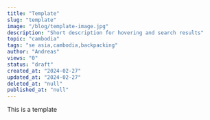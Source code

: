 ```yaml
---
title: "Template"
slug: "template"
image: "/blog/template-image.jpg"
description: "Short description for hovering and search results"
topic: "cambodia"
tags: "se asia,cambodia,backpacking"
author: "Andreas"
views: "0"
status: "draft"
created_at: "2024-02-27"
updated_at: "2024-02-27"
deleted_at: "null"
published_at: "null"
---
```


This is a template
